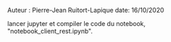 Auteur : Pierre-Jean Ruitort-Lapique
date: 16/10/2020

lancer jupyter et compiler le code du notebook, "notebook_client_rest.ipynb".
